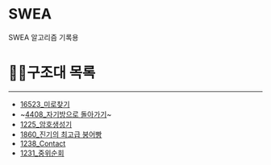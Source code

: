 # SWEA

SWEA 알고리즘 기록용

# 🧙‍♂️구조대 목록
---
* [16523_미로찾기](23_08_16/16523_미로찾기_구조대.py)
* ~[4408_자기방으로 돌아가기](23_08_16/4408_자기방으로돌아가기_구조대.py)~
* [1225_암호생성기](23_08_17/1225_암호생성기_구조대.py)
* [1860_진기의 최고급 붕어빵](23_08_17/1860_진기의최고급붕어빵_구조대.py)
* [1238_Contact](23_08_20/1238_Contact_구조대.py)
* [1231_중위순회](23_08_21/1231_중위순회_구조대.py)
